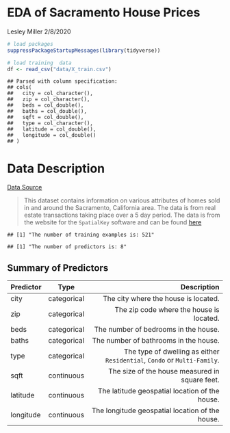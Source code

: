 EDA of Sacramento House Prices
================
Lesley Miller
2/8/2020

``` r
# load packages
suppressPackageStartupMessages(library(tidyverse))
```

``` r
# load training  data 
df <- read_csv("data/X_train.csv")
```

    ## Parsed with column specification:
    ## cols(
    ##   city = col_character(),
    ##   zip = col_character(),
    ##   beds = col_double(),
    ##   baths = col_double(),
    ##   sqft = col_double(),
    ##   type = col_character(),
    ##   latitude = col_double(),
    ##   longitude = col_double()
    ## )

# Data Description

[Data Source](https://support.spatialkey.com/spatialkey-sample-csv-data)

> This dataset contains information on various attributes of homes sold
> in and around the Sacramento, California area. The data is from real
> estate transactions taking place over a 5 day period. The data is from
> the website for the `SpatialKey` software and can be found
> [here](https://support.spatialkey.com/spatialkey-sample-csv-data)

    ## [1] "The number of training examples is: 521"

    ## [1] "The number of predictors is: 8"

## Summary of Predictors

| Predictor |    Type     |                                                              Description |
| --------- | :---------: | -----------------------------------------------------------------------: |
| city      | categorical |                                     The city where the house is located. |
| zip       | categorical |                                 The zip code where the house is located. |
| beds      | categorical |                                     The number of bedrooms in the house. |
| baths     | categorical |                                    The number of bathrooms in the house. |
| type      | categorical | The type of dwelling as either `Residential`, `Condo` or `Multi-Family`. |
| sqft      | continuous  |                           The size of the house measured in square feet. |
| latitude  | continuous  |                           The latitude geospatial location of the house. |
| longitude | continuous  |                          The longitude geospatial location of the house. |
